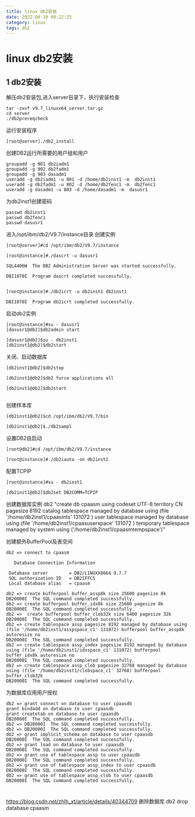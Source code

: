 ```yaml
---
title: linux db2安装
date: 2022-08-10 09:22:25
category: linux
tags: db2
---
```


# linux db2安装

## 1 db2安装
解压db2安装包,进入server目录下，执行安装检查
```
tar -zxvf v9.7_linuxx64_server.tar.gz
cd server
./db2prereqcheck
```
运行安装程序
```
[root@server]./db2_install
```
创建DB2运行所需要的用户组和用户
```
groupadd -g 901 db2iadm1
groupadd -g 902 db2fadm1
groupadd -g 903 dasadm1
useradd -g db2iadm1 -u 801 -d /home/db2inst1 -m  db2inst1
useradd -g db2fadm1 -u 802 -d /home/db2fenc1 -m  db2fenc1
useradd -g dasadm1 -u 803 -d /home/dasadm1 -m  dasusr1
```
为db2inst1创建密码
```
passwd db2inst1
passwd db2fenc1
passwd dasusr1
```
进入/opt/ibm/db2/V9.7/instance目录
创建实例
```
[root@server]#cd /opt/ibm/db2/V9.7/instance

[root@instance]#./dascrt -u dasusr1

SQL4406W  The DB2 Administration Server was started successfully.

DBI1070I  Program dascrt completed successfully.


[root@instance]#./db2icrt -u db2inst1 db2inst1

DBI1070I  Program db2icrt completed successfully.
```
启动db2实例
```
[root@instance]#su - dasusr1
[dasusr1@db2]$db2admin start

[dasusr1@db2]$su - db2inst1
[db2inst1@db2]$db2start
```
关闭、启动数据库
```
[db2inst1@db2]$db2stop

[db2inst1@db2]$db2 force applications all

[db2inst1@db2]$db2start


```

创建样本库

```
[db2inst1@db2]$cd /opt/ibm/db2/V9.7/bin

[db2inst1@db2]$./db2sampl
```
设置DB2自启动
```
[root@db2]#cd /opt/ibm/db2/V9.7/instance

[root@instance]#./db2iauto -on db2inst1
```
配置TCPIP
```
[root@instance]#su - db2inst1

[db2inst1@db2]$db2set DB2COMM=TCPIP
```
创建数据库实例
db2 "create db cpaasm using codeset UTF-8 territory CN pagesize 8192 catalog tablespace managed by database using (file '/home/db2inst1/cpaasmts' 131072 ) user tablespace managed by database using (file '/home/db2inst1/cpaasuserspace' 131072 ) temporary tablespace managed by system using ('/home/db2inst1/cpaasmtempspace')"

创建额外BufferPool及表空间
```
db2 => connect to cpaasm

   Database Connection Information

 Database server        = DB2/LINUXX8664 9.7.7
 SQL authorization ID   = DB2IFFCS
 Local database alias   = cpaasm

db2 => create bufferpool buffer_assp8k size 25600 pagesize 8k
DB20000I  The SQL command completed successfully.
db2 => create bufferpool buffer_idx8k size 25600 pagesize 8k
DB20000I  The SQL command completed successfully.
db2 =>  create bufferpool buffer_clob32k size 6400 pagesize 32k
DB20000I  The SQL command completed successfully.
db2 => create tablespace assp pagesize 8192 managed by database using (file '/home/db2inst1/asspspace_c1' 131072) bufferpool buffer_assp8k autoresize no 
DB20000I  The SQL command completed successfully.
db2 => create tablespace assp_index pagesize 8192 managed by database using (file '/home/db2inst1/idxspace_c1' 131072) bufferpool buffer_idx8k autoresize no
DB20000I  The SQL command completed successfully.
db2 => create tablespace assp_clob pagesize 32768 managed by database using (file '/home/db2inst1/clobspace_c1' 32768) bufferpool buffer_clob32k
DB20000I  The SQL command completed successfully.
```

为数据库应用用户授权
```
db2 => grant connect on database to user cpaasdb
grant bindadd on database to user cpaasdb
grant createtab on database to user cpaasdb
DB20000I  The SQL command completed successfully.
db2 => DB20000I  The SQL command completed successfully.
db2 => DB20000I  The SQL command completed successfully.
db2 => grant implicit_schema on database to user cpaasdb
DB20000I  The SQL command completed successfully.
db2 => grant load on database to user cpaasdb
DB20000I  The SQL command completed successfully.
db2 => grant use of tablespace assp to user cpaasdb
DB20000I  The SQL command completed successfully.
db2 => grant use of tablespace assp_index to user cpaasdb
DB20000I  The SQL command completed successfully.
db2 => grant use of tablespace assp_clob to user cpaasdb
DB20000I  The SQL command completed successfully.
```
#
https://blog.csdn.net/zhlh_xt/article/details/40344709
删除数据库
db2 drop database cpaasm